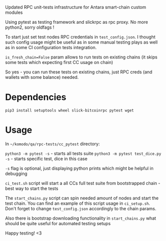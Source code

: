 Updated RPC unit-tests infrastructure for Antara smart-chain custom modules

Using pytest as testing framework and slickrpc as rpc proxy.
No more python2, sorry oldfags !

To start just set test nodes RPC credentials in `test_config.json`.
I thought such config usage might be useful as in some manual testing plays as well as in some CI configuration tests integration.

`is_fresh_chain=False` param allows to run tests on existing chains (it skips some tests which expecting first CC usage on chain)

So yes - you can run these tests on existing chains, just RPC creds (and wallets with some balance) needed.

# Dependencies

`pip3 install setuptools wheel slick-bitcoinrpc pytest wget`

# Usage

In `~/komodo/qa/rpc-tests/cc_pytest` directory:

`python3 -m pytest -s` - starts all tests suite
`python3 -m pytest test_dice.py -s` - starts specific test, dice in this case

`-s` flag is optional, just displaying python prints which might be helpful in debugging

`ci_test.sh` script will start a all CCs full test suite from bootstrapped chain - best way to start the tests

The `start_chains.py` script can spin needed amount of nodes and start the test chain.
You can find an example of this script usage in `ci_setup.sh`. Don't forget to change `test_config.json` accordingly to the chain params.

Also there is bootstrap downloading functionality in `start_chains.py` what should be quite useful for automated testing setups

Happy testing! <3